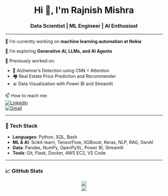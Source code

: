 <h1 align="center">Hi 👋, I'm Rajnish Mishra</h1>
<h3 align="center">Data Scientist | ML Engineer | AI Enthusiast</h3>

---

🔭 I’m currently working on **machine learning automation at Nokia**

🌱 I’m exploring **Generative AI, LLMs, and AI Agents**

💼 Previously worked on:
- 🧠 Alzheimer’s Detection using CNN + Attention
- 🏘 Real Estate Price Prediction and Recommender
- 📊 Data Visualization with Power BI and Streamlit

📫 How to reach me:  
[![LinkedIn](https://img.shields.io/badge/-LinkedIn-blue?style=flat-square&logo=Linkedin&logoColor=white&link=https://linkedin.com/in/rajnishmishra2)](https://linkedin.com/in/rajnishmishra2)  
[![Gmail](https://img.shields.io/badge/-Gmail-red?style=flat-square&logo=Gmail&logoColor=white&link=mailto:rajnish2002mishra@gmail.com)](mailto:rajnish2002mishra@gmail.com)

---

### 🧰 Tech Stack

- **Languages**: Python, SQL, Bash  
- **ML & AI**: Scikit-learn, TensorFlow, XGBoost, Keras, NLP, RAG, GenAI  
- **Data**: Pandas, NumPy, OpenPyXL, Power BI, Streamlit  
- **Tools**: Git, Flask, Docker, AWS EC2, VS Code  

---

### 📈 GitHub Stats

<p align="center">
  <img src="https://github-readme-stats.vercel.app/api?username=Rajnishmishra2002&show_icons=true&theme=tokyonight" />
  <br>
  <img src="https://github-readme-streak-stats.herokuapp.com/?user=Rajnishmishra2002&theme=tokyonight" />
</p>
